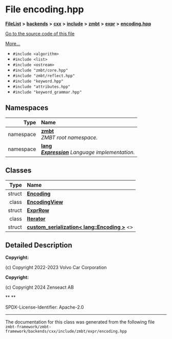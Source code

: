 

# File encoding.hpp



[**FileList**](files.md) **>** [**backends**](dir_e0e3bad64fbfd08934d555b945409197.md) **>** [**cxx**](dir_2a0640ff8f8d193383b3226ce9e70e40.md) **>** [**include**](dir_33cabc3ab2bb40d6ea24a24cae2f30b8.md) **>** [**zmbt**](dir_2115e3e51895e4107b806d6d2319263e.md) **>** [**expr**](dir_5ca6873c4d246ae1a35f5fe5ff3edd5d.md) **>** [**encoding.hpp**](encoding_8hpp.md)

[Go to the source code of this file](encoding_8hpp_source.md)

[More...](#detailed-description)

* `#include <algorithm>`
* `#include <list>`
* `#include <ostream>`
* `#include "zmbt/core.hpp"`
* `#include "zmbt/reflect.hpp"`
* `#include "keyword.hpp"`
* `#include "attributes.hpp"`
* `#include "keyword_grammar.hpp"`













## Namespaces

| Type | Name |
| ---: | :--- |
| namespace | [**zmbt**](namespacezmbt.md) <br>_ZMBT root namespace._  |
| namespace | [**lang**](namespacezmbt_1_1lang.md) <br>[_**Expression**_](classzmbt_1_1lang_1_1Expression.md) _Language implementation._ |


## Classes

| Type | Name |
| ---: | :--- |
| struct | [**Encoding**](structzmbt_1_1lang_1_1Encoding.md) <br> |
| class | [**EncodingView**](classzmbt_1_1lang_1_1EncodingView.md) <br> |
| struct | [**ExprRow**](structzmbt_1_1lang_1_1EncodingView_1_1ExprRow.md) <br> |
| class | [**Iterator**](classzmbt_1_1lang_1_1EncodingView_1_1Iterator.md) <br> |
| struct | [**custom\_serialization&lt; lang::Encoding &gt;**](structzmbt_1_1reflect_1_1custom__serialization_3_01lang_1_1Encoding_01_4.md) &lt;&gt;<br> |


















































## Detailed Description




**Copyright:**

(c) Copyright 2022-2023 Volvo Car Corporation 




**Copyright:**

(c) Copyright 2024 Zenseact AB 




**
**

SPDX-License-Identifier: Apache-2.0 





    

------------------------------
The documentation for this class was generated from the following file `zmbt-framework/zmbt-framework/backends/cxx/include/zmbt/expr/encoding.hpp`


